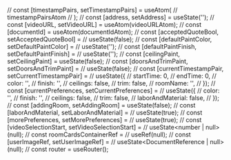   // const [timestampPairs, setTimestampPairs] = useAtom(
  //   timestampPairsAtom
  // );
  // const [address, setAddress] = useState('');
  // const [videoURL, setVideoURL] = useAtom(videoURLAtom);
  // const [documentId] = useAtom(documentIdAtom);
  // const [acceptedQuoteBool, setAcceptedQuoteBool] =
  //   useState(false);
  // const [defaultPaintColor, setDefaultPaintColor] =
  //   useState('');
  // const [defaultPaintFinish, setDefaultPaintFinish] =
  //   useState('');
  // const [ceilingPaint, setCeilingPaint] = useState(false);
  // const [doorsAndTrimPaint, setDoorsAndTrimPaint] =
  //   useState(false);
  // const [currentTimestampPair, setCurrentTimestampPair] =
  //   useState<TTimestampPair>({
  //     startTime: 0,
  //     endTime: 0,
  //     color: '',
  //     finish: '',
  //     ceilings: false,
  //     trim: false,
  //     roomName: '',
  //   });
  // const [currentPreferences, setCurrentPreferences] =
  //   useState<TPaintPreferences>({
  //     color: '',
  //     finish: '',
  //     ceilings: false,
  //     trim: false,
  //     laborAndMaterial: false,
  //   });
  // const [addingRoom, setAddingRoom] = useState(false);
  // const [laborAndMaterial, setLaborAndMaterial] =
  //   useState(true);
  // const [morePreferences, setMorePreferences] =
  //   useState(true);
  // const [videoSelectionStart, setVideoSelectionStart] =
  //   useState<number | null>(null);
  //   const roomCardsContainerRef =
  //   useRef<HTMLDivElement>(null);
  //   const [userImageRef, setUserImageRef] =
  //   useState<DocumentReference | null>(null);
  // const router = useRouter();